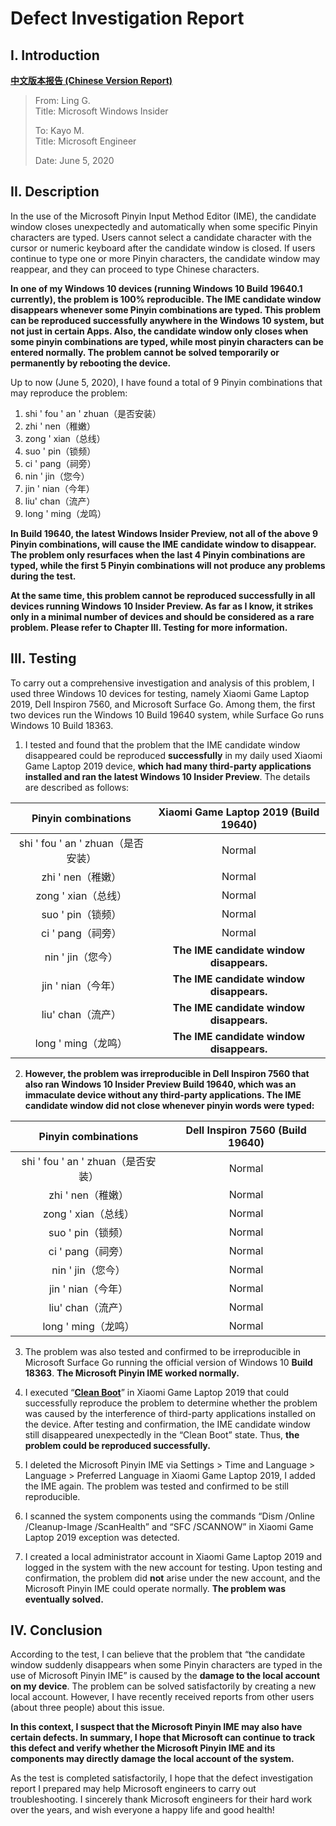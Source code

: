 # Defect Investigation Report

## I. Introduction

[**中文版本报告 (Chinese Version Report)**](https://github.com/Lingggao/SDIR/blob/master/README_ZH_CN.md#%E7%BC%BA-%E9%99%B7-%E8%B0%83-%E6%9F%A5-%E6%8A%A5-%E5%91%8A)

> From: Ling G.  
> Title: Microsoft Windows Insider  
>
> To: Kayo M.  
> Title: Microsoft Engineer  
>
> Date: June 5, 2020

## II. Description

In the use of the Microsoft Pinyin Input Method Editor (IME), the candidate window closes unexpectedly and automatically when some specific Pinyin characters are typed. Users cannot select a candidate character with the cursor or numeric keyboard after the candidate window is closed. If users continue to type one or more Pinyin characters, the candidate window may reappear, and they can proceed to type Chinese characters.

**In one of my Windows 10 devices (running Windows 10 Build 19640.1 currently), the problem is 100% reproducible. The IME candidate window disappears whenever some Pinyin combinations are typed. This problem can be reproduced successfully anywhere in the Windows 10 system, but not just in certain Apps. Also, the candidate window only closes when some pinyin combinations are typed, while most pinyin characters can be entered normally. The problem cannot be solved temporarily or permanently by rebooting the device.**

Up to now (June 5, 2020), I have found a total of 9 Pinyin combinations that may reproduce the problem:

1. shi ' fou ' an ' zhuan（是否安装）
2. zhi ' nen（稚嫩）
3. zong ' xian（总线）
4. suo ' pin（锁频）
5. ci ' pang（祠旁）
6. nin ' jin（您今）
7. jin ' nian（今年）
8. liu'  chan（流产）
9. long ' ming（龙鸣）

**In Build 19640, the latest Windows Insider Preview, not all of the above 9 Pinyin combinations, will cause the IME candidate window to disappear. The problem only resurfaces when the last 4 Pinyin combinations are typed, while the first 5 Pinyin combinations will not produce any problems during the test.**

**At the same time, this problem cannot be reproduced successfully in all devices running Windows 10 Insider Preview. As far as I know, it strikes only in a minimal number of devices and should be considered as a rare problem. Please refer to Chapter III. Testing for more information.**

## III. Testing

To carry out a comprehensive investigation and analysis of this problem, I used three Windows 10 devices for testing, namely Xiaomi Game Laptop 2019, Dell Inspiron 7560, and Microsoft Surface Go. Among them, the first two devices run the Windows 10 Build 19640 system, while Surface Go runs Windows 10 Build 18363.

1. I tested and found that the problem that the IME candidate window disappeared could be reproduced **successfully** in my daily used Xiaomi Game Laptop 2019 device, **which had many third-party applications installed and ran the latest Windows 10 Insider Preview**. The details are described as follows:

|        Pinyin combinations         |  Xiaomi Game Laptop 2019 (Build 19640)   |
| :--------------------------------: | :--------------------------------------: |
| shi ' fou ' an ' zhuan（是否安装） |                  Normal                  |
|         zhi ' nen（稚嫩）          |                  Normal                  |
|        zong ' xian（总线）         |                  Normal                  |
|         suo ' pin（锁频）          |                  Normal                  |
|         ci ' pang（祠旁）          |                  Normal                  |
|         nin ' jin（您今）          | **The IME candidate window disappears.** |
|         jin ' nian（今年）         | **The IME candidate window disappears.** |
|         liu'  chan（流产）         | **The IME candidate window disappears.** |
|        long ' ming（龙鸣）         | **The IME candidate window disappears.** |

2. **However, the problem was irreproducible in Dell Inspiron 7560 that also ran Windows 10 Insider Preview Build 19640, which was an immaculate device without any third-party applications. The IME candidate window did not close whenever pinyin words were typed:**

|        Pinyin combinations         | Dell Inspiron 7560 (Build 19640) |
| :--------------------------------: | :------------------------------: |
| shi ' fou ' an ' zhuan（是否安装） |              Normal              |
|         zhi ' nen（稚嫩）          |              Normal              |
|        zong ' xian（总线）         |              Normal              |
|         suo ' pin（锁频）          |              Normal              |
|         ci ' pang（祠旁）          |              Normal              |
|         nin ' jin（您今）          |              Normal              |
|         jin ' nian（今年）         |              Normal              |
|         liu'  chan（流产）         |              Normal              |
|        long ' ming（龙鸣）         |              Normal              |

3. The problem was also tested and confirmed to be irreproducible in Microsoft Surface Go running the official version of Windows 10 **Build 18363**. **The Microsoft Pinyin IME worked normally.**

4. I executed “[**Clean Boot**](https://support.microsoft.com/en-us/help/929135/how-to-perform-a-clean-boot-in-windows)” in Xiaomi Game Laptop 2019 that could successfully reproduce the problem to determine whether the problem was caused by the interference of third-party applications installed on the device. After testing and confirmation, the IME candidate window still disappeared unexpectedly in the “Clean Boot” state. Thus, **the problem could be reproduced successfully.**

5. I deleted the Microsoft Pinyin IME via Settings > Time and Language > Language > Preferred Language in Xiaomi Game Laptop 2019, I added the IME again. The problem was tested and confirmed to be still reproducible.

6. I scanned the system components using the commands “Dism /Online /Cleanup-Image /ScanHealth” and “SFC /SCANNOW” in Xiaomi Game Laptop 2019 exception was detected.

7. I created a local administrator account in Xiaomi Game Laptop 2019 and logged in the system with the new account for testing. Upon testing and confirmation, the problem did **not** arise under the new account, and the Microsoft Pinyin IME could operate normally. **The problem was eventually solved.**

## IV. Conclusion

According to the test, I can believe that the problem that “the candidate window suddenly disappears when some Pinyin characters are typed in the use of Microsoft Pinyin IME” is caused by the **damage to the local account on my device**. The problem can be solved satisfactorily by creating a new local account. However, I have recently received reports from other users (about three people) about this issue. 

**In this context, I suspect that the Microsoft Pinyin IME may also have certain defects. In summary, I hope that Microsoft can continue to track this defect and verify whether the Microsoft Pinyin IME and its components may directly damage the local account of the system.**

As the test is completed satisfactorily, I hope that the defect investigation report I prepared may help Microsoft engineers to carry out troubleshooting. I sincerely thank Microsoft engineers for their hard work over the years, and wish everyone a happy life and good health!